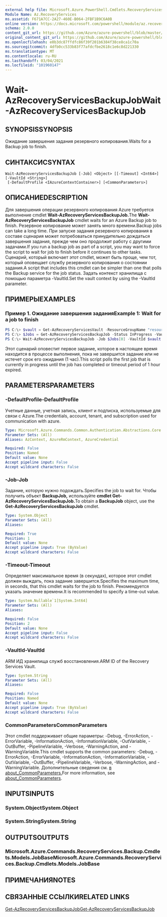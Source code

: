 ```yaml
---
external help file: Microsoft.Azure.PowerShell.Cmdlets.RecoveryServices.Backup.dll-Help.xml
Module Name: Az.RecoveryServices
ms.assetid: F671A7CC-2A27-460E-B064-2FBF1B9C6A0B
online version: https://docs.microsoft.com/powershell/module/az.recoveryservices/wait-azrecoveryservicesbackupjob
schema: 2.0.0
content_git_url: https://github.com/Azure/azure-powershell/blob/master/src/RecoveryServices/RecoveryServices/help/Wait-AzRecoveryServicesBackupJob.md
original_content_git_url: https://github.com/Azure/azure-powershell/blob/master/src/RecoveryServices/RecoveryServices/help/Wait-AzRecoveryServicesBackupJob.md
ms.openlocfilehash: e0b3dc87ffdfc86f39f201b6384f38ce8ca1c70a
ms.sourcegitcommit: 4dfb0cc533b83f77afdcfbe2618c1e6c8d221330
ms.translationtype: MT
ms.contentlocale: ru-RU
ms.lasthandoff: 03/04/2021
ms.locfileid: "101960147"
---
```

# <span data-ttu-id="f094c-101">Wait-AzRecoveryServicesBackupJob</span><span class="sxs-lookup"><span data-stu-id="f094c-101">Wait-AzRecoveryServicesBackupJob</span></span>

## <span data-ttu-id="f094c-102">SYNOPSIS</span><span class="sxs-lookup"><span data-stu-id="f094c-102">SYNOPSIS</span></span>

<span data-ttu-id="f094c-103">Ожидание завершения задания резервного копирования.</span><span class="sxs-lookup"><span data-stu-id="f094c-103">Waits for a Backup job to finish.</span></span>

## <span data-ttu-id="f094c-104">СИНТАКСИС</span><span class="sxs-lookup"><span data-stu-id="f094c-104">SYNTAX</span></span>

```
Wait-AzRecoveryServicesBackupJob [-Job] <Object> [[-Timeout] <Int64>] [-VaultId <String>]
 [-DefaultProfile <IAzureContextContainer>] [<CommonParameters>]
```

## <span data-ttu-id="f094c-105">ОПИСАНИЕ</span><span class="sxs-lookup"><span data-stu-id="f094c-105">DESCRIPTION</span></span>

<span data-ttu-id="f094c-106">Для завершения операции резервного копирования Azure требуется выполнение cmdlet **Wait-AzRecoveryServicesBackupJob.**</span><span class="sxs-lookup"><span data-stu-id="f094c-106">The **Wait-AzRecoveryServicesBackupJob** cmdlet waits for an Azure Backup job to finish.</span></span>
<span data-ttu-id="f094c-107">Резервное копирование может занять много времени.</span><span class="sxs-lookup"><span data-stu-id="f094c-107">Backup jobs can take a long time.</span></span>
<span data-ttu-id="f094c-108">При запуске задания резервного копирования в составе сценария может потребоваться принудительно дождаться завершения задания, прежде чем оно продолжит работу с другими задачами.</span><span class="sxs-lookup"><span data-stu-id="f094c-108">If you run a backup job as part of a script, you may want to force the script to wait for job to finish before it continues to other tasks.</span></span>
<span data-ttu-id="f094c-109">Сценарий, который включает этот cmdlet, может быть проще, чем тот, который оповещает службу резервного копирования о состоянии задания.</span><span class="sxs-lookup"><span data-stu-id="f094c-109">A script that includes this cmdlet can be simpler than one that polls the Backup service for the job status.</span></span>
<span data-ttu-id="f094c-110">Задать контекст хранилища с помощью параметра -VaultId.</span><span class="sxs-lookup"><span data-stu-id="f094c-110">Set the vault context by using the -VaultId parameter.</span></span>

## <span data-ttu-id="f094c-111">ПРИМЕРЫ</span><span class="sxs-lookup"><span data-stu-id="f094c-111">EXAMPLES</span></span>

### <span data-ttu-id="f094c-112">Пример 1. Ожидание завершения задания</span><span class="sxs-lookup"><span data-stu-id="f094c-112">Example 1: Wait for a job to finish</span></span>

```powershell
PS C:\> $vault = Get-AzRecoveryServicesVault -ResourceGroupName "resourceGroup" -Name "vaultName"
PS C:\> $Jobs = Get-AzRecoveryServicesBackupJob -Status InProgress -VaultId $vault.ID
PS C:\> Wait-AzRecoveryServicesBackupJob -Job $Jobs[0] -VaultId $vault.ID -Timeout 3600
```

<span data-ttu-id="f094c-113">Этот сценарий оповестит первое задание, которое в настоящее время находится в процессе выполнения, пока не завершится задание или не истечет срок его ожидания (1 час).</span><span class="sxs-lookup"><span data-stu-id="f094c-113">This script polls the first job that is currently in progress until the job has completed or timeout period of 1 hour expired.</span></span>

## <span data-ttu-id="f094c-114">PARAMETERS</span><span class="sxs-lookup"><span data-stu-id="f094c-114">PARAMETERS</span></span>

### <span data-ttu-id="f094c-115">-DefaultProfile</span><span class="sxs-lookup"><span data-stu-id="f094c-115">-DefaultProfile</span></span>

<span data-ttu-id="f094c-116">Учетные данные, учетная запись, клиент и подписка, используемые для связи с Azure.</span><span class="sxs-lookup"><span data-stu-id="f094c-116">The credentials, account, tenant, and subscription used for communication with azure.</span></span>

```yaml
Type: Microsoft.Azure.Commands.Common.Authentication.Abstractions.Core.IAzureContextContainer
Parameter Sets: (All)
Aliases: AzContext, AzureRmContext, AzureCredential

Required: False
Position: Named
Default value: None
Accept pipeline input: False
Accept wildcard characters: False
```

### <span data-ttu-id="f094c-117">-Job</span><span class="sxs-lookup"><span data-stu-id="f094c-117">-Job</span></span>

<span data-ttu-id="f094c-118">Задание, которую нужно подождать.</span><span class="sxs-lookup"><span data-stu-id="f094c-118">Specifies the job to wait for.</span></span>
<span data-ttu-id="f094c-119">Чтобы получить объект **BackupJob,** используйте **cmdlet Get-AzRecoveryServicesBackupJob.**</span><span class="sxs-lookup"><span data-stu-id="f094c-119">To obtain a **BackupJob** object, use the **Get-AzRecoveryServicesBackupJob** cmdlet.</span></span>

```yaml
Type: System.Object
Parameter Sets: (All)
Aliases:

Required: True
Position: 1
Default value: None
Accept pipeline input: True (ByValue)
Accept wildcard characters: False
```

### <span data-ttu-id="f094c-120">-Timeout</span><span class="sxs-lookup"><span data-stu-id="f094c-120">-Timeout</span></span>

<span data-ttu-id="f094c-121">Определяет максимальное время (в секундах), которое этот cmdlet должен выждать, пока задание завершится.</span><span class="sxs-lookup"><span data-stu-id="f094c-121">Specifies the maximum time, in seconds, that this cmdlet waits for the job to finish.</span></span>
<span data-ttu-id="f094c-122">Рекомендуется указать значение времени.</span><span class="sxs-lookup"><span data-stu-id="f094c-122">It is recommended to specify a time-out value.</span></span>

```yaml
Type: System.Nullable`1[System.Int64]
Parameter Sets: (All)
Aliases:

Required: False
Position: 2
Default value: None
Accept pipeline input: False
Accept wildcard characters: False
```

### <span data-ttu-id="f094c-123">-VaultId</span><span class="sxs-lookup"><span data-stu-id="f094c-123">-VaultId</span></span>

<span data-ttu-id="f094c-124">ARM ИД хранилища служб восстановления.</span><span class="sxs-lookup"><span data-stu-id="f094c-124">ARM ID of the Recovery Services Vault.</span></span>

```yaml
Type: System.String
Parameter Sets: (All)
Aliases:

Required: False
Position: Named
Default value: None
Accept pipeline input: True (ByValue)
Accept wildcard characters: False
```

### <span data-ttu-id="f094c-125">CommonParameters</span><span class="sxs-lookup"><span data-stu-id="f094c-125">CommonParameters</span></span>
<span data-ttu-id="f094c-126">Этот cmdlet поддерживает общие параметры: -Debug, -ErrorAction, -ErrorVariable, -InformationAction, -InformationVariable, -OutVariable, -OutBuffer, -PipelineVariable, -Verbose, -WarningAction, and -WarningVariable.</span><span class="sxs-lookup"><span data-stu-id="f094c-126">This cmdlet supports the common parameters: -Debug, -ErrorAction, -ErrorVariable, -InformationAction, -InformationVariable, -OutVariable, -OutBuffer, -PipelineVariable, -Verbose, -WarningAction, and -WarningVariable.</span></span> <span data-ttu-id="f094c-127">Дополнительные сведения см. [в about_CommonParameters.](http://go.microsoft.com/fwlink/?LinkID=113216)</span><span class="sxs-lookup"><span data-stu-id="f094c-127">For more information, see [about_CommonParameters](http://go.microsoft.com/fwlink/?LinkID=113216).</span></span>

## <span data-ttu-id="f094c-128">INPUTS</span><span class="sxs-lookup"><span data-stu-id="f094c-128">INPUTS</span></span>

### <span data-ttu-id="f094c-129">System.Object</span><span class="sxs-lookup"><span data-stu-id="f094c-129">System.Object</span></span>

### <span data-ttu-id="f094c-130">System.String</span><span class="sxs-lookup"><span data-stu-id="f094c-130">System.String</span></span>

## <span data-ttu-id="f094c-131">OUTPUTS</span><span class="sxs-lookup"><span data-stu-id="f094c-131">OUTPUTS</span></span>

### <span data-ttu-id="f094c-132">Microsoft.Azure.Commands.RecoveryServices.Backup.Cmdlets.Models.JobBase</span><span class="sxs-lookup"><span data-stu-id="f094c-132">Microsoft.Azure.Commands.RecoveryServices.Backup.Cmdlets.Models.JobBase</span></span>

## <span data-ttu-id="f094c-133">ПРИМЕЧАНИЯ</span><span class="sxs-lookup"><span data-stu-id="f094c-133">NOTES</span></span>

## <span data-ttu-id="f094c-134">СВЯЗАННЫЕ ССЫЛКИ</span><span class="sxs-lookup"><span data-stu-id="f094c-134">RELATED LINKS</span></span>

[<span data-ttu-id="f094c-135">Get-AzRecoveryServicesBackupJob</span><span class="sxs-lookup"><span data-stu-id="f094c-135">Get-AzRecoveryServicesBackupJob</span></span>](./Get-AzRecoveryServicesBackupJob.md)
